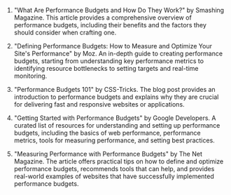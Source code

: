 

1. "What Are Performance Budgets and How Do They Work?" by Smashing Magazine. This article provides a comprehensive overview of performance budgets, including their benefits and the factors they should consider when crafting one.

2. "Defining Performance Budgets: How to Measure and Optimize Your Site's Performance" by Moz. An in-depth guide to creating performance budgets, starting from understanding key performance metrics to identifying resource bottlenecks to setting targets and real-time monitoring.

3. "Performance Budgets 101" by CSS-Tricks. The blog post provides an introduction to performance budgets and explains why they are crucial for delivering fast and responsive websites or applications.

4. "Getting Started with Performance Budgets" by Google Developers. A curated list of resources for understanding and setting up performance budgets, including the basics of web performance, performance metrics, tools for measuring performance, and setting best practices.

5. "Measuring Performance with Performance Budgets" by The Net Magazine. The article offers practical tips on how to define and optimize performance budgets, recommends tools that can help, and provides real-world examples of websites that have successfully implemented performance budgets.